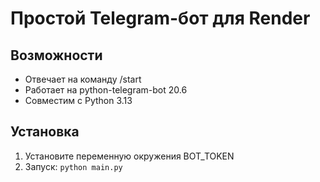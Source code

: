 # Простой Telegram-бот для Render

## Возможности
- Отвечает на команду /start
- Работает на python-telegram-bot 20.6
- Совместим с Python 3.13

## Установка
1. Установите переменную окружения BOT_TOKEN
2. Запуск: `python main.py`